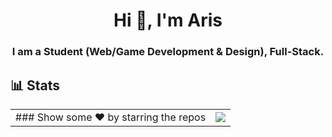 <h1 align="center">Hi 👋, I'm Aris</h1>
<h3 align="center">I am a Student (Web/Game Development & Design), Full-Stack.</h3>

## :bar_chart: Stats

|                                                                                                           |                                                                                      |
| --------------------------------------------------------------------------------------------------------- | ------------------------------------------------------------------------------------ |
| ### Show some ❤️ by starring the repos | <img align="center" src="https://github-readme-stats.vercel.app/api/top-langs/?username=ARISTheGod&theme=dark&layout=compact" /> |

</div>
